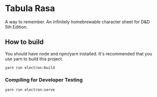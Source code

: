 # Tabula Rasa
A way to remember. An infinitely homebrewable character sheet for D&D 5th Edition.

## How to build
You should have node and npm/yarn installed. It's recommended that you use yarn to build this project.
```
yarn run electron:build
```
### Compiling for Developer Testing
```
yarn run electron:serve
```
